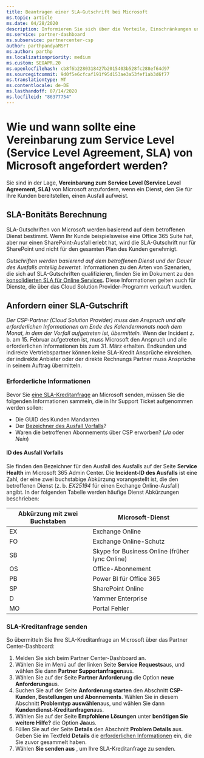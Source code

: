 ```yaml
---
title: Beantragen einer SLA-Gutschrift bei Microsoft
ms.topic: article
ms.date: 04/28/2020
description: Informieren Sie sich über die Vorteile, Einschränkungen und Verfahren zum Anfordern einer Vereinbarung zum Service Level (Service Level Agreement, SLA) von Microsoft, wenn für Ihre Kunden ein Dienstausfall auftritt.
ms.service: partner-dashboard
ms.subservice: partnercenter-csp
author: parthpandyaMSFT
ms.author: parthp
ms.localizationpriority: medium
ms.custom: SEOAPR.20
ms.openlocfilehash: cb8f6b2280318427b2015403b528fc288ef64d97
ms.sourcegitcommit: 9d0f5e6cfcaf191f95d153ae3a53fef1ab3d6f77
ms.translationtype: MT
ms.contentlocale: de-DE
ms.lasthandoff: 07/14/2020
ms.locfileid: "86377754"
---
```

# <a name="how-and-when-to-request-a-service-level-agreement-sla-credit-from-microsoft"></a>Wie und wann sollte eine Vereinbarung zum Service Level (Service Level Agreement, SLA) von Microsoft angefordert werden?

Sie sind in der Lage, **Vereinbarung zum Service Level (Service Level Agreement, SLA)** von Microsoft anzufordern, wenn ein Dienst, den Sie für Ihre Kunden bereitstellen, einen Ausfall aufweist.

## <a name="sla-credit-calculation"></a>SLA-Bonitäts Berechnung

SLA-Gutschriften von Microsoft werden basierend auf dem betroffenen Dienst bestimmt. Wenn Ihr Kunde beispielsweise eine Office 365 Suite hat, aber nur einen SharePoint-Ausfall erlebt hat, wird die SLA-Gutschrift nur für SharePoint und nicht für den gesamten Plan des Kunden genehmigt.

*Gutschriften werden basierend auf dem betroffenen Dienst und der Dauer des Ausfalls anteilig bewertet.* Informationen zu den Arten von Szenarien, die sich auf SLA-Gutschriften qualifizieren, finden Sie im Dokument zu den [konsolidierten SLA für Online Services](http://www.microsoftvolumelicensing.com/DocumentSearch.aspx?Mode=3&DocumentTypeId=37). Diese Informationen gelten auch für Dienste, die über das Cloud Solution Provider-Programm verkauft wurden.

## <a name="request-an-sla-credit"></a>Anfordern einer SLA-Gutschrift

*Der CSP-Partner (Cloud Solution Provider) muss den Anspruch und alle erforderlichen Informationen am Ende des Kalendermonats nach dem Monat, in dem der Vorfall aufgetreten ist, übermitteln.* Wenn der Incident z. b. am 15. Februar aufgetreten ist, muss Microsoft den Anspruch und alle erforderlichen Informationen bis zum 31. März erhalten. Endkunden und indirekte Vertriebspartner können keine SLA-Kredit Ansprüche einreichen. der indirekte Anbieter oder der direkte Rechnungs Partner muss Ansprüche in seinem Auftrag übermitteln.

### <a name="required-information"></a>Erforderliche Informationen

Bevor Sie [eine SLA-Kreditanfrage](#submit-sla-credit-request) an Microsoft senden, müssen Sie die folgenden Informationen sammeln, die in Ihr Support Ticket aufgenommen werden sollen:

- Die GUID des Kunden Mandanten
- Der [Bezeichner des Ausfall Vorfalls](#outage-incident-identifier)?
- Waren die betroffenen Abonnements über CSP erworben? (*Ja* oder *Nein*)

#### <a name="outage-incident-identifier"></a>ID des Ausfall Vorfalls

Sie finden den Bezeichner für den Ausfall des Ausfalls auf der Seite **Service Health** im Microsoft 365 Admin Center. Die **Incident-ID des Ausfalls** ist eine Zahl, der eine zwei buchstabige Abkürzung vorangestellt ist, die den betroffenen Dienst (z. b. *EX25194* für einen Exchange Online-Ausfall) angibt. In der folgenden Tabelle werden häufige Dienst Abkürzungen beschrieben:

| Abkürzung mit zwei Buchstaben | Microsoft-Dienst |
| ----------------------- | ----------------- |
| EX | Exchange Online |
| FO | Exchange Online-Schutz |
| SB | Skype for Business Online (früher lync Online) |
| OS | Office-Abonnement |
| PB | Power BI für Office 365 |
| SP | SharePoint Online |
| D | Yammer Enterprise |
| MO | Portal Fehler |

### <a name="submit-sla-credit-request"></a>SLA-Kreditanfrage senden

So übermitteln Sie Ihre SLA-Kreditanfrage an Microsoft über das Partner Center-Dashboard:

1. Melden Sie sich beim Partner Center-Dashboard an.
2. Wählen Sie im Menü auf der linken Seite **Service Requests**aus, und wählen Sie dann **Partner Supportanfragen**aus.
3. Wählen Sie auf der Seite **Partner Anforderung** die Option **neue Anforderung**aus.
4. Suchen Sie auf der Seite **Anforderung starten** den Abschnitt **CSP-Kunden, Bestellungen und Abonnements**. Wählen Sie in diesem Abschnitt **Problemtyp auswählen**aus, und wählen Sie dann **Kundendienst-Kreditanfragen**aus.
5. Wählen Sie auf der Seite **Empfohlene Lösungen** unter **benötigen Sie weitere Hilfe?** die Option **Ja**aus.
6. Füllen Sie auf der Seite **Details** den Abschnitt **Problem Details** aus. Geben Sie im Textfeld **Details** die [erforderlichen Informationen](#required-information) ein, die Sie zuvor gesammelt haben.
7. Wählen **Sie senden aus** , um Ihre SLA-Kreditanfrage zu senden.
